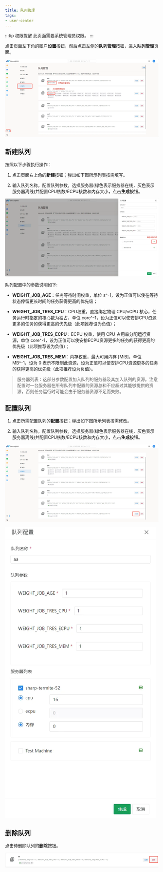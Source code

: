 ```yaml
---
title: 队列管理
tags: 
- user-center
---
```


:::tip 权限提醒
此页面需要系统管理员权限。
:::

点击页面左下角的账户**设置**按钮，然后点击左侧的**队列管理**按钮，进入**队列管理**页面。

![队列管理](./队列管理.png "队列管理")

## 新建队列

按照以下步骤执行操作：

1. 点击页面右上角的**新建**按钮；弹出如下图所示列表按需填写。
   
2. 输入队列名称，配置队列参数，选择服务器(绿色表示服务器在线，灰色表示服务器离线)并配置CPU核数/ECPU核数和内存大小，点击**生成**按钮。

![新建队列](./新建队列.png "新建队列")

队列配置中的参数说明如下:

+ **WEIGHT_JOB_AGE**：任务等待时间权重，单位 s^-1，设为正值可以使在等待状态停留更长时间的任务获得更高的优先级；

+ **WEIGHT_JOB_TRES_CPU**：CPU权重，直接绑定物理 CPU/vCPU 核心，任务运行时指定的核心数为独占，单位 core^-1，设为正值可以使安排CPU资源更多的任务的获得更高的优先级（此项推荐设为负值）；

+ **WEIGHT_JOB_TRES_ECPU**：ECPU 权重，使用 CPU 占用率分配运行资源，单位 core^-1，设为正值可以使安排ECPU资源更多的任务的获得更高的优先级（此项推荐设为负值）；

+ **WEIGHT_JOB_TRES_MEM**：内存权重，最大可用内存 [MiB]，单位 MB^-1，设为 0 表示不限制此资源，设为正值可以使安排CPU资源更多的任务的获得更高的优先级（此项推荐设为负值）。

> 服务器列表：这部分参数配置加入队列的服务器及其加入队列的资源。注意配置时一台服务器在所有队列中配置的资源总和不应超过其能够提供的资源，否则任务运行时可能会由于服务器资源不足而失败。

## 配置队列

1. 点击所需配置队列的**配置**按钮；弹出如下图所示列表按需修改。
   
2. 输入队列名称，配置队列参数，选择服务器(绿色表示服务器在线，灰色表示服务器离线)并配置CPU核数/ECPU核数和内存大小，点击**生成**按钮。

![配置队列](./配置队列.png "配置队列")

![更新队列](./更新队列.png "更新队列")

## 删除队列

点击待删除队列的**删除**按钮。

![删除队列](./删除队列.png "删除队列")